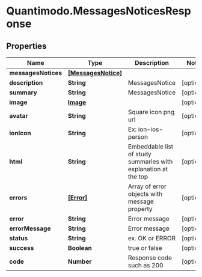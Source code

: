 # Quantimodo.MessagesNoticesResponse

## Properties
Name | Type | Description | Notes
------------ | ------------- | ------------- | -------------
**messagesNotices** | [**[MessagesNotice]**](MessagesNotice.md) |  | 
**description** | **String** | MessagesNotice | [optional] 
**summary** | **String** | MessagesNotice | [optional] 
**image** | [**Image**](Image.md) |  | [optional] 
**avatar** | **String** | Square icon png url | [optional] 
**ionIcon** | **String** | Ex: ion-ios-person | [optional] 
**html** | **String** | Embeddable list of study summaries with explanation at the top | [optional] 
**errors** | [**[Error]**](Error.md) | Array of error objects with message property | [optional] 
**error** | **String** | Error message | [optional] 
**errorMessage** | **String** | Error message | [optional] 
**status** | **String** | ex. OK or ERROR | [optional] 
**success** | **Boolean** | true or false | [optional] 
**code** | **Number** | Response code such as 200 | [optional] 


